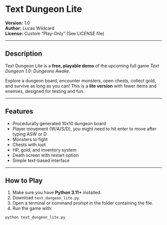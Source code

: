 # Text Dungeon Lite

**Version:** 1.0  
**Author:** Lucas Wildcard  
**License:** Custom “Play-Only” (See LICENSE file)

---

## Description

Text Dungeon Lite is a **free, playable demo** of the upcoming full game *Text Dungeon 1.0: Dungeons Awake*.  

Explore a dungeon board, encounter monsters, open chests, collect gold, and survive as long as you can! This is a **lite version** with fewer items and enemies, designed for testing and fun.

---

## Features

- Procedurally generated 10x10 dungeon board
- Player movement (W/A/S/D), you might need to hit enter to move after typing ASW or D
- Monsters to fight
- Chests with loot
- HP, gold, and inventory system
- Death screen with restart option
- Simple text-based interface

---

## How to Play

1. Make sure you have **Python 3.11+** installed.  
2. Download `text_dungeon_lite.py`.  
3. Open a terminal or command prompt in the folder containing the file.  
4. Run the game with:  

```bash
python text_dungeon_lite.py
